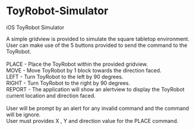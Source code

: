 # ToyRobot-Simulator
iOS ToyRobot Simulator

A simple gridview is provided to simulate the square tabletop environment.<br />
User can make use of the 5 buttons provided to send the command to the ToyRobot.<br />
<br />
PLACE - Place the ToyRobot within the provided gridview. <br />
MOVE - Move ToyRobot by 1 block towards the direction faced.<br />
LEFT - Turn ToyRobot to the left by 90 degrees.<br />
RIGHT - Turn ToyRobot to the right by 90 degrees.<br />
REPORT - The application will show an alertview to display the ToyRobot current location and direction faced.<br />
<br />
User will be prompt by an alert for any invalid command and the command will be ignore. <br />
User must provides X , Y and direction value for the PLACE command.<br />
